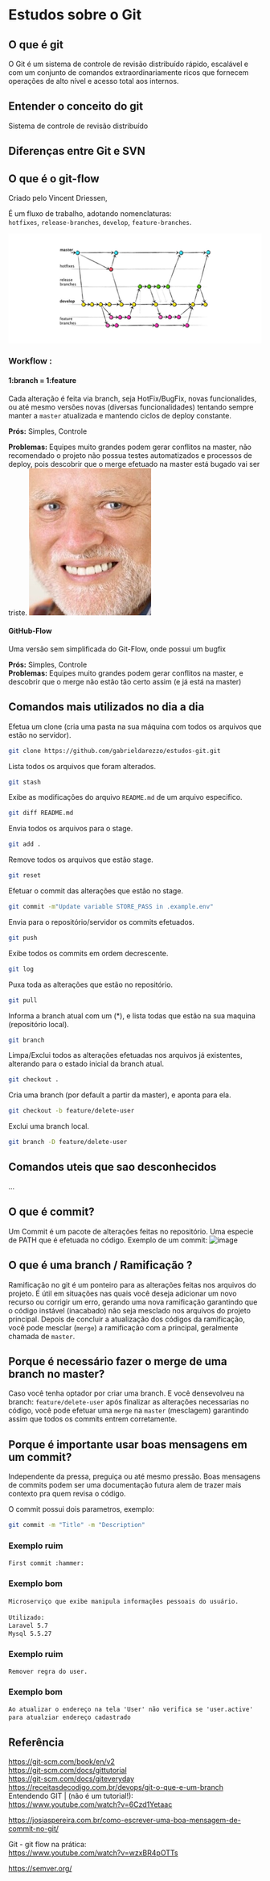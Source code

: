 # Estudos sobre o Git


## O que é git  
O Git é um sistema de controle de revisão distribuído rápido, escalável e com um conjunto de comandos extraordinariamente ricos que fornecem operações de alto nível e acesso total aos internos.


## Entender o conceito do git  
Sistema de controle de revisão distribuído
 
## Diferenças entre Git e SVN  


## O que é o git-flow  
Criado pelo Vincent Driessen,

É um fluxo de trabalho, adotando nomenclaturas:  
`hotfixes`, `release-branches`, `develop`, `feature-branches`.


![Git Flow](docs/git-flow.jpeg)  


### Workflow :


#### 1:branch = 1:feature 

Cada alteração é feita via branch, seja HotFix/BugFix, novas funcionalides, ou até mesmo versões novas (diversas funcionalidades) tentando sempre manter a `master` atualizada e mantendo ciclos de deploy constante.  

**Prós:** Simples, Controle

**Problemas:** Equipes muito grandes podem gerar conflitos na master, não recomendado  o projeto não possua testes automatizados e processos de deploy, pois descobrir que o merge efetuado na master está bugado vai ser triste.
![Hehe](docs/hehe.jpeg)  


#### GitHub-Flow
Uma versão sem simplificada do Git-Flow, onde possui um bugfix 


**Prós:** Simples, Controle  
**Problemas:** Equipes muito grandes podem gerar conflitos na master, e descobrir que o merge não estão tão certo assim (e já está na master)   


## Comandos mais utilizados no dia a dia  





Efetua um clone (cria uma pasta na sua máquina com todos os arquivos que estão no servidor).
```bash
git clone https://github.com/gabrieldarezzo/estudos-git.git
```


Lista todos os arquivos que foram alterados.
```bash
git stash
```

Exibe as modificações do arquivo `README.md` de um arquivo especifico.
```bash
git diff README.md
```

Envia todos os arquivos para o stage.
```bash
git add .
```

Remove todos os arquivos que estão stage.
```bash
git reset 
```

Efetuar o commit das alterações que estão no stage.
```bash
git commit -m"Update variable STORE_PASS in .example.env" 
```

Envia para o repositório/servidor os commits efetuados.
```bash
git push
```

Exibe todos os commits em ordem decrescente.
```bash
git log
```

Puxa toda as alterações que estão no repositório.
```bash
git pull
```


Informa a branch atual com um (*), e lista todas que estão na sua maquina (repositório local).
```bash
git branch 
```

Limpa/Exclui todos as alterações efetuadas nos arquivos já existentes, alterando para o estado inicial da branch atual.
```bash
git checkout .
```

Cria uma branch (por default a partir da master), e aponta para ela.
```bash
git checkout -b feature/delete-user
```

Exclui uma branch local.
```bash
git branch -D feature/delete-user
```


## Comandos uteis que sao desconhecidos 
...


## O que é commit?
Um Commit é um pacote de alterações feitas no repositório.
Uma especie de PATH que é efetuada no código.
Exemplo de um commit: 
![image](https://user-images.githubusercontent.com/4562368/90351051-6a440880-e015-11ea-9074-da50ec2b545a.png)


## O que é uma branch / Ramificação ? 
Ramificação no git é um ponteiro para as alterações feitas nos arquivos do projeto.
É útil em situações nas quais você deseja adicionar um novo recurso ou corrigir um erro, gerando uma nova ramificação garantindo que o código instável (inacabado) não seja mesclado nos arquivos do projeto principal. Depois de concluir a atualização dos códigos da ramificação, você pode mesclar (`merge`) a ramificação com a principal, geralmente chamada de `master`.


## Porque é necessário fazer o merge de uma branch no master?
Caso você tenha optador por criar uma branch.
E você densevolveu na branch: `feature/delete-user` após finalizar as alterações necessarias no código, você pode efetuar uma `merge` na `master` (mesclagem) garantindo assim que todos os commits entrem corretamente.

## Porque é importante usar boas mensagens em um commit?
Independente da pressa, preguiça ou até mesmo pressão.
Boas mensagens de commits podem ser uma documentação futura alem de trazer mais contexto pra quem revisa o código.

O commit possui dois parametros, exemplo:

```bash
git commit -m "Title" -m "Description"
```

### Exemplo ruim
```
First commit :hammer:
```

### Exemplo bom
```
Microserviço que exibe manipula informações pessoais do usuário.

Utilizado:
Laravel 5.7
Mysql 5.5.27
```

### Exemplo ruim
```
Remover regra do user.
```

### Exemplo bom
```
Ao atualizar o endereço na tela 'User' não verifica se 'user.active' para atualziar endereço cadastrado
```


## Referência

https://git-scm.com/book/en/v2  
https://git-scm.com/docs/gittutorial  
https://git-scm.com/docs/giteveryday  
https://receitasdecodigo.com.br/devops/git-o-que-e-um-branch
Entendendo GIT | (não é um tutorial!):  
https://www.youtube.com/watch?v=6Czd1Yetaac  

https://josiaspereira.com.br/como-escrever-uma-boa-mensagem-de-commit-no-git/

Git - git flow na prática:  
https://www.youtube.com/watch?v=wzxBR4pOTTs  

https://semver.org/  

